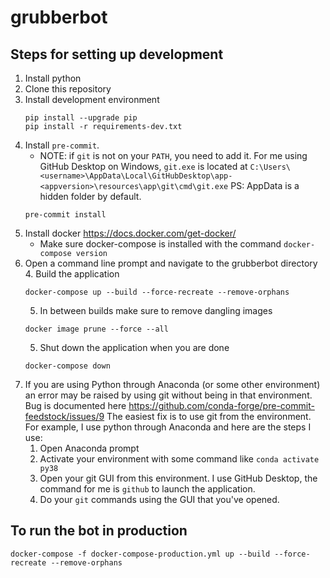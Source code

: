 # grubberbot
## Steps for setting up development
1. Install python
2. Clone this repository
3. Install development environment
    ```
    pip install --upgrade pip
    pip install -r requirements-dev.txt
    ```
4. Install `pre-commit`.  
   - NOTE: if `git` is not on your `PATH`, you need to add it.  For me using GitHub Desktop on Windows, `git.exe` is located at `C:\Users\<username>\AppData\Local\GitHubDesktop\app-<appversion>\resources\app\git\cmd\git.exe`  PS: AppData is a hidden folder by default.
    ```
    pre-commit install
    ```
2. Install docker https://docs.docker.com/get-docker/
   - Make sure docker-compose is installed with the command `docker-compose version`
3. Open a command line prompt and navigate to the grubberbot directory
   4. Build the application
    ```
    docker-compose up --build --force-recreate --remove-orphans
    ```
   5. In between builds make sure to remove dangling images
    ```
    docker image prune --force --all
    ```
   5. Shut down the application when you are done
    ```
    docker-compose down
    ```
6. If you are using Python through Anaconda (or some other environment) an error may be raised by using git without being in that environment.  Bug is documented here https://github.com/conda-forge/pre-commit-feedstock/issues/9 The easiest fix is to use git from the environment.  For example, I use python through Anaconda and here are the steps I use:
   1. Open Anaconda prompt
   2. Activate your environment with some command like `conda activate py38`
   3. Open your git GUI from this environment.  I use GitHub Desktop, the command for me is `github` to launch the application.
   4. Do your `git` commands using the GUI that you've opened.

## To run the bot in production
```
docker-compose -f docker-compose-production.yml up --build --force-recreate --remove-orphans
```
